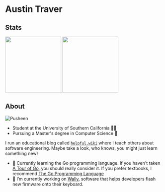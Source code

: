 <!-- **austintraver/austintraver** is a ✨ _special_ ✨ repository because its `README.md` (this file) appears on your GitHub profile. -->

# Austin Traver

## Stats

<a href="#">
  <img height="180em" src="https://github-readme-stats.vercel.app/api?username=austintraver&theme=graywhite&show_icons=true" />
  <img height="180em" src="https://github-readme-stats.vercel.app/api/top-langs/?username=austintraver&theme=graywhite&layout=compact" />
</a>


## About

![Pusheen](/pusheen.gif)

- Student at the University of Southern California ✌🏻
- Pursuing a Master's degree in Computer Science 💾

I run an educational blog called [`helpful.wiki`][wiki] where I teach others about software engineering. Maybe take a look, who knows, you might just learn something new!

- 🌱 Currently learning the Go programming language. If you haven't taken [A Tour of Go],
      you should really consider it. If you prefer textbooks, I recommend [The Go Programming Language]
- 🔭 I’m currently working on [Wally][], software that helps developers 
      flash new firmware onto their keyboard.

[wiki]: https://helpful.wiki
[A Tour of Go]: https://tour.golang.org/welcome/1
[The Go Programming Language]: https://www.google.com/books/edition/The_Go_Programming_Language/SJHvCgAAQBAJ
[Wally]: https://github.com/zsa/wally
